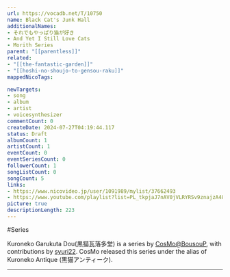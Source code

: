 ```yaml
---
url: https://vocadb.net/T/10750
name: Black Cat's Junk Hall
additionalNames: 
- それでもやっぱり猫が好き
- And Yet I Still Love Cats
- Morith Series
parent: "[[parentless]]"
related:
- "[[the-fantastic-garden]]"
- "[[hoshi-no-shoujo-to-gensou-raku]]"
mappedNicoTags:

newTargets:
- song
- album
- artist
- voicesynthesizer
commentCount: 0
createDate: 2024-07-27T04:19:44.117
status: Draft
albumCount: 1
artistCount: 1
eventCount: 0
eventSeriesCount: 0
followerCount: 1
songListCount: 0
songCount: 5
links: 
- https://www.nicovideo.jp/user/1091989/mylist/37662493
- https://www.youtube.com/playlist?list=PL_tkpjaJ7nAV0jVLRYRSv9znajzA48_Pp
picture: true
descriptionLength: 223
---
```


#Series

Kuroneko Garukuta Dou(黒猫瓦落多堂) is a series by [CosMo@BousouP](https://vocadb.net/Ar/85), with contributions by [syuri22](https://vocadb.net/Ar/1835). CosMo released this series under the alias of Kuroneko Antique (黒猫アンティーク).

---

